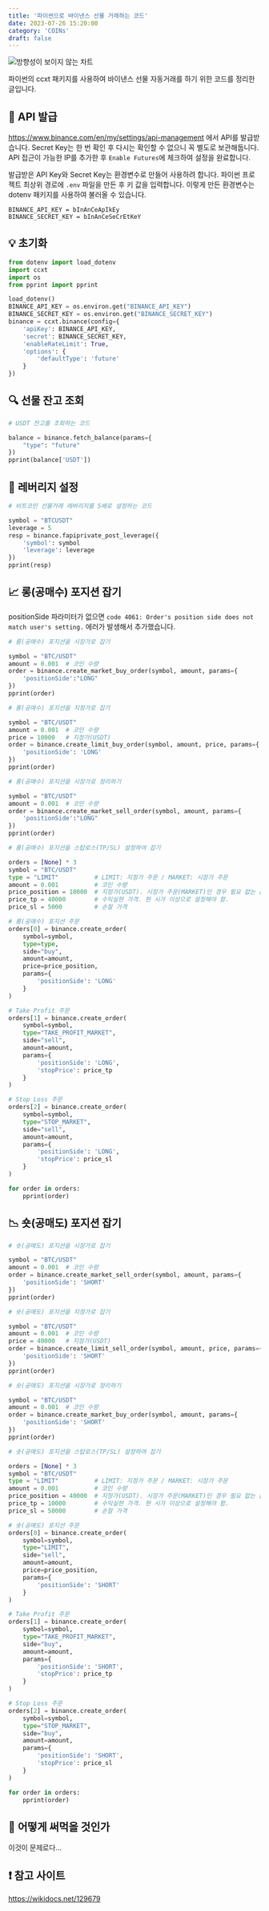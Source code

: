 ```yaml
---
title: '파이썬으로 바이낸스 선물 거래하는 코드'
date: 2023-07-26 15:20:00
category: 'COINs'
draft: false
---
```


![방향성이 보이지 않는 차트](./images/Chart_NoDirection.jpg)

파이썬의 ccxt 패키지를 사용하여 바이낸스 선물 자동거래를 하기 위한 코드를 정리한 글입니다.

## 🔑 API 발급

https://www.binance.com/en/my/settings/api-management 에서 API를 발급받습니다. Secret Key는 한 번 확인 후 다시는 확인할 수 없으니 꼭 별도로 보관해둡니다. API 접근이 가능한 IP를 추가한 후 `Enable Futures`에 체크하여 설정을 완료합니다.

발급받은 API Key와 Secret Key는 환경변수로 만들어 사용하려 합니다. 파이썬 프로젝트 최상위 경로에 `.env` 파일을 만든 후 키 값을 입력합니다. 이렇게 만든 환경변수는 dotenv 패키지를 사용하여 불러올 수 있습니다.

```
BINANCE_API_KEY = bInAnCeApIkEy
BINANCE_SECRET_KEY = bInAnCeSeCrEtKeY
```


## 💡 초기화

```python
from dotenv import load_dotenv
import ccxt
import os
from pprint import pprint

load_dotenv()
BINANCE_API_KEY = os.environ.get("BINANCE_API_KEY")
BINANCE_SECRET_KEY = os.environ.get("BINANCE_SECRET_KEY")
binance = ccxt.binance(config={
    'apiKey': BINANCE_API_KEY, 
    'secret': BINANCE_SECRET_KEY,
    'enableRateLimit': True,
    'options': {
        'defaultType': 'future'
    }
})
```


## 🔍 선물 잔고 조회

```python
# USDT 잔고를 조회하는 코드

balance = binance.fetch_balance(params={
    "type": "future"
})
pprint(balance['USDT'])
```


## 💸 레버리지 설정

```python
# 비트코인 선물거래 레버리지를 5배로 설정하는 코드

symbol = "BTCUSDT"
leverage = 5
resp = binance.fapiprivate_post_leverage({
    'symbol': symbol
    'leverage': leverage
})
pprint(resp)
```


## 📈 롱(공매수) 포지션 잡기

positionSide 파라미터가 없으면 `code 4061: Order's position side does not match user's setting.` 에러가 발생해서 추가했습니다. 

```python
# 롱(공매수) 포지션을 시장가로 잡기

symbol = "BTC/USDT"
amount = 0.001  # 코인 수량
order = binance.create_market_buy_order(symbol, amount, params={
    'positionSide':"LONG"
})
pprint(order)
```

```python
# 롱(공매수) 포지션을 지정가로 잡기

symbol = "BTC/USDT"
amount = 0.001  # 코인 수량
price = 10000   # 지정가(USDT)
order = binance.create_limit_buy_order(symbol, amount, price, params={
    'positionSide': 'LONG'
})
pprint(order)
```

```python
# 롱(공매수) 포지션을 시장가로 정리하기

symbol = "BTC/USDT"
amount = 0.001  # 코인 수량
order = binance.create_market_sell_order(symbol, amount, params={
    'positionSide':"LONG"
})
pprint(order)
```

```python
# 롱(공매수) 포지션을 스탑로스(TP/SL) 설정하여 잡기

orders = [None] * 3
symbol = "BTC/USDT"
type = "LIMIT"          # LIMIT: 지정가 주문 / MARKET: 시장가 주문
amount = 0.001          # 코인 수량
price_position = 10000  # 지정가(USDT). 시장가 주문(MARKET)인 경우 필요 없는 값.
price_tp = 40000        # 수익실현 가격. 현 시가 이상으로 설정해야 함.
price_sl = 5000         # 손절 가격

# 롱(공매수) 포지션 주문
orders[0] = binance.create_order(
    symbol=symbol, 
    type=type,  
    side="buy", 
    amount=amount, 
    price=price_position, 
    params={
        'positionSide': 'LONG'
    }
)

# Take Profit 주문
orders[1] = binance.create_order(
    symbol=symbol,
    type="TAKE_PROFIT_MARKET",
    side="sell",
    amount=amount,
    params={
        'positionSide': 'LONG',
        'stopPrice': price_tp
    }
)

# Stop Loss 주문
orders[2] = binance.create_order(
    symbol=symbol,
    type="STOP_MARKET",
    side="sell",
    amount=amount,
    params={
        'positionSide': 'LONG',
        'stopPrice': price_sl
    }
)

for order in orders:
    pprint(order)
```


## 📉 숏(공매도) 포지션 잡기

```python
# 숏(공매도) 포지션을 시장가로 잡기

symbol = "BTC/USDT"
amount = 0.001  # 코인 수량
order = binance.create_market_sell_order(symbol, amount, params={
    'positionSide': 'SHORT'
})
pprint(order)
```

```python
# 숏(공매도) 포지션을 지정가로 잡기

symbol = "BTC/USDT"
amount = 0.001  # 코인 수량
price = 40000   # 지정가(USDT)
order = binance.create_limit_sell_order(symbol, amount, price, params={
    'positionSide': 'SHORT'
})
pprint(order)
```

```python
# 숏(공매도) 포지션을 시장가로 정리하기

symbol = "BTC/USDT"
amount = 0.001  # 코인 수량
order = binance.create_market_buy_order(symbol, amount, params={
    'positionSide': 'SHORT'
})
pprint(order)
```

```python
# 숏(공매도) 포지션을 스탑로스(TP/SL) 설정하여 잡기

orders = [None] * 3
symbol = "BTC/USDT"
type = "LIMIT"          # LIMIT: 지정가 주문 / MARKET: 시장가 주문
amount = 0.001          # 코인 수량
price_position = 40000  # 지정가(USDT). 시장가 주문(MARKET)인 경우 필요 없는 값.
price_tp = 10000        # 수익실현 가격. 현 시가 이상으로 설정해야 함.
price_sl = 50000        # 손절 가격

# 숏(공매도) 포지션 주문
orders[0] = binance.create_order(
    symbol=symbol,
    type="LIMIT",
    side="sell",
    amount=amount,
    price=price_position,
    params={
        'positionSide': 'SHORT'
    }
)

# Take Profit 주문
orders[1] = binance.create_order(
    symbol=symbol,
    type="TAKE_PROFIT_MARKET",
    side="buy",
    amount=amount,
    params={
        'positionSide': 'SHORT',
        'stopPrice': price_tp
    }
)

# Stop Loss 주문
orders[2] = binance.create_order(
    symbol=symbol,
    type="STOP_MARKET",
    side="buy",
    amount=amount,
    params={
        'positionSide': 'SHORT',
        'stopPrice': price_sl
    }
)

for order in orders:
    pprint(order)
```


## 🤔 어떻게 써먹을 것인가

이것이 문제로다...


## ❗ 참고 사이트

https://wikidocs.net/129679